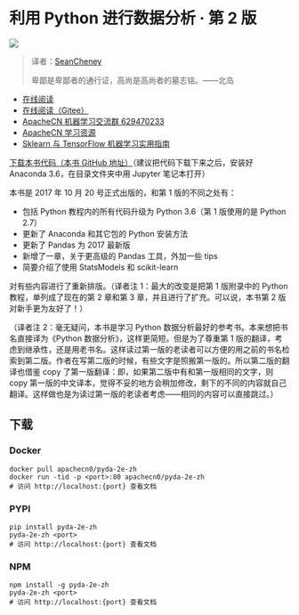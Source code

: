 # 利用 Python 进行数据分析 · 第 2 版

![](cover.jpg)

> 译者：[SeanCheney](https://github.com/iamseancheney)
> 
> 卑鄙是卑鄙者的通行证，高尚是高尚者的墓志铭。——北岛

+   [在线阅读](https://pyda.apachecn.org)
+   [在线阅读（Gitee）](https://apachecn.gitee.io/pyda-2e-zh/)
+   [ApacheCN 机器学习交流群 629470233](http://shang.qq.com/wpa/qunwpa?idkey=30e5f1123a79867570f665aa3a483ca404b1c3f77737bc01ec520ed5f078ddef)
+   [ApacheCN 学习资源](http://www.apachecn.org/)
+   [Sklearn 与 TensorFlow 机器学习实用指南](https://github.com/it-ebooks/hands-on-ml-2e-zh)

[下载本书代码（本书 GitHub 地址）](https://github.com/wesm/pydata-book)（建议把代码下载下来之后，安装好 Anaconda 3.6，在目录文件夹中用 Jupyter 笔记本打开）

本书是 2017 年 10 月 20 号正式出版的，和第 1 版的不同之处有：

* 包括 Python 教程内的所有代码升级为 Python 3.6（第 1 版使用的是 Python 2.7）
* 更新了 Anaconda 和其它包的 Python 安装方法
* 更新了 Pandas 为 2017 最新版
* 新增了一章，关于更高级的 Pandas 工具，外加一些 tips
* 简要介绍了使用 StatsModels 和 scikit-learn

对有些内容进行了重新排版。（译者注 1：最大的改变是把第 1 版附录中的 Python 教程，单列成了现在的第 2 章和第 3 章，并且进行了扩充。可以说，本书第 2 版对新手更为友好了！）

（译者注 2：毫无疑问，本书是学习 Python 数据分析最好的参考书。本来想把书名直接译为《Python 数据分析》，这样更简短。但是为了尊重第 1 版的翻译，考虑到继承性，还是用老书名。这样读过第一版的老读者可以方便的用之前的书名检索到第二版。作者在写第二版的时候，有些文字是照搬第一版的。所以第二版的翻译也借鉴 copy 了第一版翻译：即，如果第二版中有和第一版相同的文字，则 copy 第一版的中文译本，觉得不妥的地方会稍加修改，剩下的不同的内容就自己翻译。这样做也是为读过第一版的老读者考虑——相同的内容可以直接跳过。）


## 下载

### Docker

```
docker pull apachecn0/pyda-2e-zh
docker run -tid -p <port>:80 apachecn0/pyda-2e-zh
# 访问 http://localhost:{port} 查看文档
```

### PYPI

```
pip install pyda-2e-zh
pyda-2e-zh <port>
# 访问 http://localhost:{port} 查看文档
```

### NPM

```
npm install -g pyda-2e-zh
pyda-2e-zh <port>
# 访问 http://localhost:{port} 查看文档
```
